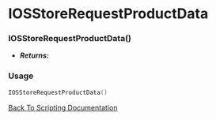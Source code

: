 # IOSStoreRequestProductData

### IOSStoreRequestProductData()
- ***Returns:*** 

### Usage

```Lua
IOSStoreRequestProductData()
```


[Back To Scripting Documentation](../README.md)
